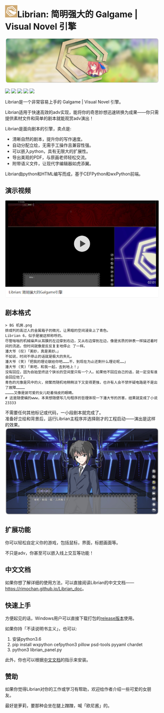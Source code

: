# ![](資源/Librian小.png)Librian: 简明强大的 Galgame | Visual Novel 引擎

![Librian2.jpg](./資源/Librian2.jpg)

![](https://img.shields.io/github/stars/RimoChan/Librian.svg)
![](https://img.shields.io/badge/platform-windows-blueviolet.svg)
![](https://img.shields.io/github/release/RimoChan/librian.svg)
![](https://img.shields.io/github/downloads/RimoChan/librian/total.svg)
![](https://img.shields.io/github/license/RimoChan/Librian.svg)

Librian是一个非常容易上手的 Galgame | Visual Novel 引擎。   

Librian适用于快速高效的adv实现，能将你的奇思妙想迅速转换为成果——你只需提供素材文件和简单的剧本就能观赏adv演出！

Librian是面向剧本的引擎，卖点是:

-   清晰自然的剧本，提升你的写作速度。
-   自动分配立绘，无需手工操作且兼容性强。
-   可以嵌入python，具有无限大的扩展性。
-   导出美观的PDF，与原画老师轻松交流。
-   附带语义文件，让现代字编辑器如虎添翼。

Librian由python和HTML编写而成，基于CEFPython和wxPython前端。

## 演示视频

[![視頻佔位](./資源/視頻佔位.png)](https://www.zhihu.com/video/1075418256290131968)

## 剧本格式

    > BG 机房.png
    排成列的高过人的金属箱子的微光，让黑暗的空间浸染上了青色。
    Librian 6，似乎是被这样称呼的。
    尽管嗡嗡的机械噪声从耳膜的左边穿到右边，又从右边穿到左边，像是劣质的钟表一样描述着时间的流逝。但时间就像是反反复复地停止 了一样。
    潘大爷 (叹)「美妙，真是美妙。」
    不如说，时间不停止的话就是极大的失礼。
    潘大爷 (笑)「把我的理论献给你吧………不，到现在为止还剩什么理论呢……」
    潘大爷 (笑)「来吧，和我一起，去到地上！」
    没有回应，因为自始至终这个狭长的空间里只有一个人。如果他不回应自己的话，就一定没有谁会回应他了。
    青色的光像是风中的火，频繁而随机地稍稍淡下又变得更强，也许有人会不禁怀疑电路是不是出了故障…………
    …………又像是装可爱的女儿眨着俏皮的眼睛。
    # 这是随便编的www，本来想随便写几句程序的哲理体现一下潘大爷的厉害，结果就变成了小说23333

不需要任何其他标记或代码，一小段剧本就完成了。  
准备好立绘和背景后，运行Librian主程序并选择刚才的工程启动——演出是这样的效果。  
![圖1](文檔/樣例_潘大爺.jpg)

## 扩展功能

你可以轻松自定义你的游戏，包括鼠标，界面，标题画面等。

不只是adv，你甚至可以嵌入线上交互等功能！

## 中文文档

如果你想了解详细的使用方法，可以直接阅读Librian的中文文档——<https://rimochan.github.io/Librian_doc>。

## 快速上手

方便起见的话，Windows用户可以直接下载打包的[release版本](https://github.com/RimoChan/Librian/releases)使用。

如果你持「不读说明书主义」，也可以:

1.  安装python3.6
2.  pip install wxpython cefpython3 pillow psd-tools pyyaml chardet
3.  python3 librian_panel.py

此外，你也可以根据[中文文档](https://rimochan.github.io/Librian_doc)的指示来安装。

## 赞助

如果你觉得Librian对你的工作或学习有帮助，欢迎给作者介绍一些可爱的女朋友。

最好是萝莉，要那种会坐在腿上蹭蹭，喊「欧尼酱」的。
